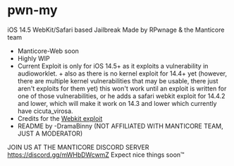 # pwn-my
iOS 14.5 WebKit/Safari based Jailbreak
Made by RPwnage & the Manticore team


* Manticore-Web soon
* Highly WIP
* Current Exploit is only for iOS 14.5+ as it exploits a vulnerability in audioworklet. + also as there is no kernel exploit for 14.4+ yet (however, there are multiple kernel vulnerabilities that may be usable, there just aren't exploits for them yet) this won't work until an exploit is written for one of those vulnerabilities, or he adds a safari webkit exploit for 14.4.2 and lower, which will make it work on 14.3 and lower which currently have cicuta_virosa.
* Credits for the [Webkit exploit](https://twitter.com/pwn_expoit/status/1395941530808905729?s=21)
* README by -DramaBinny (NOT AFFILIATED WITH MANTICORE TEAM, JUST A MODERATOR)

JOIN US AT THE MANTICORE DISCORD SERVER https://discord.gg/mWHbDWcwmZ
Expect nice things soon™
